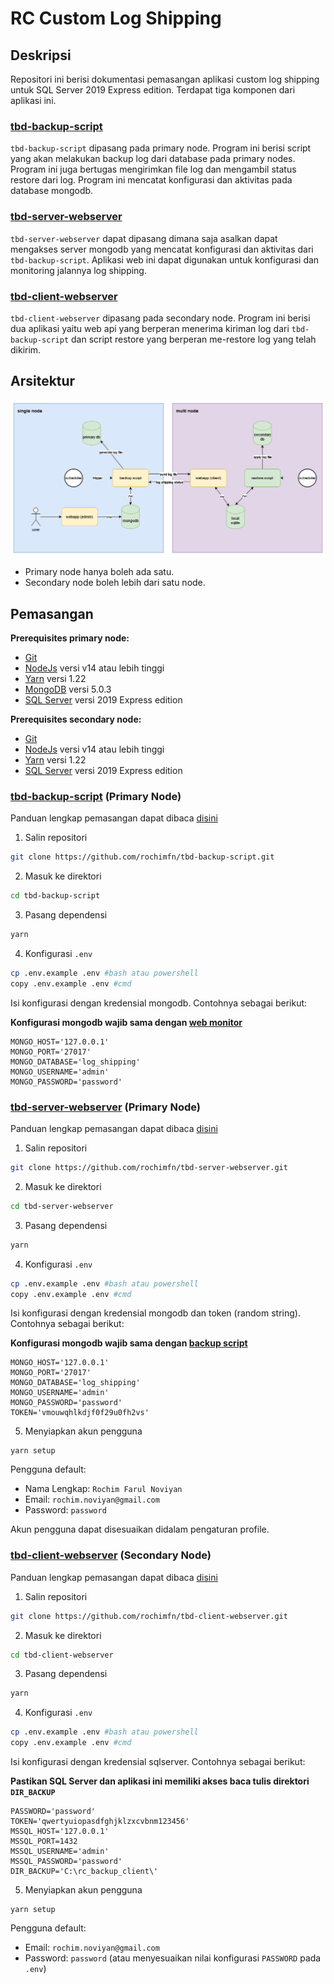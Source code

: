 # RC Custom Log Shipping

## Deskripsi

Repositori ini berisi dokumentasi pemasangan aplikasi custom log shipping untuk SQL Server 2019 Express edition. Terdapat tiga komponen dari aplikasi ini.

### [tbd-backup-script](https://github.com/rochimfn/tbd-backup-script)

`tbd-backup-script` dipasang pada primary node. Program ini berisi script yang akan melakukan backup log dari database pada primary nodes. Program ini juga bertugas mengirimkan file log dan mengambil status restore dari log. Program ini mencatat konfigurasi dan aktivitas pada database mongodb.

### [tbd-server-webserver](https://github.com/rochimfn/tbd-server-webserver)

`tbd-server-webserver` dapat dipasang dimana saja asalkan dapat mengakses server mongodb yang mencatat konfigurasi dan aktivitas dari `tbd-backup-script`. Aplikasi web ini dapat digunakan untuk konfigurasi dan monitoring jalannya log shipping.

### [tbd-client-webserver](https://github.com/rochimfn/tbd-client-webserver)

`tbd-client-webserver` dipasang pada secondary node. Program ini berisi dua aplikasi yaitu web api yang berperan menerima kiriman log dari `tbd-backup-script` dan script restore yang berperan me-restore log yang telah dikirim. 

## Arsitektur

![.github/arsitektur.png](.github/arsitektur.png)

* Primary node hanya boleh ada satu.
* Secondary node boleh lebih dari satu node.

## Pemasangan

**Prerequisites primary node:**
* [Git](https://git-scm.com/downloads)
* [NodeJs](https://nodejs.org/en/download/) versi v14 atau lebih tinggi
* [Yarn](https://classic.yarnpkg.com/lang/en/docs/install/) versi 1.22
* [MongoDB](https://www.mongodb.com/try/download/community) versi 5.0.3
* [SQL Server](https://www.microsoft.com/en-us/sql-server/sql-server-downloads) versi 2019 Express edition

**Prerequisites secondary node:**
* [Git](https://git-scm.com/downloads)
* [NodeJs](https://nodejs.org/en/download/) versi v14 atau lebih tinggi
* [Yarn](https://classic.yarnpkg.com/lang/en/docs/install/) versi 1.22
* [SQL Server](https://www.microsoft.com/en-us/sql-server/sql-server-downloads) versi 2019 Express edition


### [tbd-backup-script](https://github.com/rochimfn/tbd-backup-script) (Primary Node)

Panduan lengkap pemasangan dapat dibaca [disini](https://github.com/rochimfn/tbd-backup-script#readme)

1. Salin repositori

```bash
git clone https://github.com/rochimfn/tbd-backup-script.git
```

2. Masuk ke direktori

```bash
cd tbd-backup-script
```

3. Pasang dependensi

```bash
yarn 
```

4. Konfigurasi `.env`

```bash
cp .env.example .env #bash atau powershell
copy .env.example .env #cmd
```

Isi konfigurasi dengan kredensial mongodb. Contohnya sebagai berikut:

**Konfigurasi mongodb wajib sama dengan [web monitor](https://github.com/rochimfn/tbd-server-webserver)**
```env
MONGO_HOST='127.0.0.1'
MONGO_PORT='27017'
MONGO_DATABASE='log_shipping'
MONGO_USERNAME='admin'
MONGO_PASSWORD='password'
```

### [tbd-server-webserver](https://github.com/rochimfn/tbd-server-webserver) (Primary Node)

Panduan lengkap pemasangan dapat dibaca [disini](https://github.com/rochimfn/tbd-server-webserver#readme)

1. Salin repositori

```bash
git clone https://github.com/rochimfn/tbd-server-webserver.git
```

2. Masuk ke direktori

```bash
cd tbd-server-webserver
```

3. Pasang dependensi

```bash
yarn 
```

4. Konfigurasi `.env`

```bash
cp .env.example .env #bash atau powershell
copy .env.example .env #cmd
```

Isi konfigurasi dengan kredensial mongodb dan token (random string). Contohnya sebagai berikut:

**Konfigurasi mongodb wajib sama dengan [backup script](https://github.com/rochimfn/tbd-backup-script)**
```env
MONGO_HOST='127.0.0.1'
MONGO_PORT='27017'
MONGO_DATABASE='log_shipping'
MONGO_USERNAME='admin'
MONGO_PASSWORD='password'
TOKEN='vmouwqhlkdjf0f29u0fh2vs'
```

5. Menyiapkan akun pengguna

```
yarn setup
```

Pengguna default:
  * Nama Lengkap: `Rochim Farul Noviyan`
  * Email: `rochim.noviyan@gmail.com`
  * Password: `password`

Akun pengguna dapat disesuaikan didalam pengaturan profile.

### [tbd-client-webserver](https://github.com/rochimfn/tbd-client-webserver) (Secondary Node)

Panduan lengkap pemasangan dapat dibaca [disini](https://github.com/rochimfn/tbd-client-webserver#readme)

1. Salin repositori

```bash
git clone https://github.com/rochimfn/tbd-client-webserver.git
```

2. Masuk ke direktori

```bash
cd tbd-client-webserver
```

3. Pasang dependensi

```bash
yarn 
```

4. Konfigurasi `.env`

```bash
cp .env.example .env #bash atau powershell
copy .env.example .env #cmd
```

Isi konfigurasi dengan kredensial sqlserver. Contohnya sebagai berikut:

**Pastikan SQL Server dan aplikasi ini memiliki akses baca tulis direktori `DIR_BACKUP`**
```env
PASSWORD='password'
TOKEN='qwertyuiopasdfghjklzxcvbnm123456'
MSSQL_HOST='127.0.0.1'
MSSQL_PORT=1432
MSSQL_USERNAME='admin'
MSSQL_PASSWORD='password'
DIR_BACKUP='C:\rc_backup_client\'
```

5. Menyiapkan akun pengguna

```
yarn setup
```

Pengguna default:
  * Email: `rochim.noviyan@gmail.com`
  * Password: `password` (atau menyesuaikan nilai konfigurasi `PASSWORD` pada `.env`)
